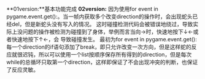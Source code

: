 **01version:**基本功能完成
**02version:**
  因为使用for event in pygame.event.get():。当一帧内获取多个改变direction的操作时，会出现蛇头已经del，但是新蛇头没有写入的情况。
  这时碰撞检测代码会被错误地绕过，导致实际上没问题的操作被检测为碰撞到了身体，举例而言当向→时，快速地按下↓←或者快速地按下↑←，会
  导致碰撞发生。
  最初为for event in pygame.event.get():每一个direction的if语句添加了break，即只允许改变一次方向，但是这样蛇的反应就很迟钝，所以可以使用一个list按顺序保存所有得到的direction，但是每次while的总循环只取第一个direction，这样即保证了不会出现冲突的判断，也保证了反应灵敏。
